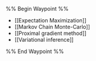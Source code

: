 %% Begin Waypoint %%
- [[Expectation Maximization]]
- [[Markov Chain Monte-Carlo]]
- [[Proximal gradient method]]
- [[Variational inference]]

%% End Waypoint %%